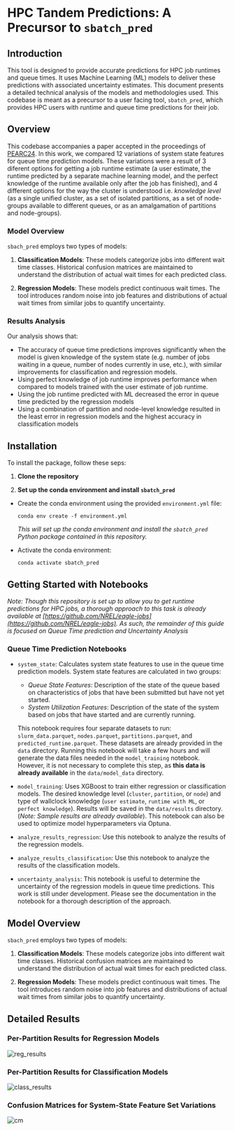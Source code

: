 # HPC Tandem Predictions: A Precursor to `sbatch_pred`

## Introduction

This tool is designed to provide accurate predictions for HPC job runtimes and queue times. It uses Machine Learning (ML) models to deliver these predictions with associated uncertainty estimates. This document presents a detailed technical analysis of the models and methodologies used. This codebase is meant as a precursor to a user facing tool, `sbatch_pred`, which provides HPC users with runtime and queue time predictions for their job.

## Overview

This codebase accompanies a paper accepted in the proceedings of [PEARC24](https://pearc.acm.org/pearc24/). In this work, we compared 12 variations of system state features for queue time prediction models. These variations were a result of 3 diferent options for getting a job runtime estimate (a user estimate, the runtime predicted by a separate machine learning model, and the perfect knowledge of the runtime available only after the job has finished), and 4 different options for the way the cluster is understood i.e. *knowledge level* (as a single unified cluster, as a set of isolated partitions, as a set of node-groups available to different queues, or as an amalgamation of partitions and node-groups).

### Model Overview

`sbach_pred` employs two types of models:

1. **Classification Models**: These models categorize jobs into different wait time classes. Historical confusion matrices are maintained to understand the distribution of actual wait times for each predicted class.

2. **Regression Models**: These models predict continuous wait times. The tool introduces random noise into job features and distributions of actual wait times from similar jobs to quantify uncertainty.

### Results Analysis

Our analysis shows that:

- The accuracy of queue time predictions improves significantly when the model is given knowledge of the system state (e.g. number of jobs waiting in a queue, number of nodes currently in use, etc.),  with similar improvements for classification and regression models.
- Using perfect knowledge of job runtime improves performance when compared to models trained with the user estimate of job runtime.
- Using the job runtime predicted with ML decreased the error in queue time predicted by the regression models
- Using a combination of partition and node-level knowledge resulted in the least error in regression models and the highest accuracy in classification models

## Installation

To install the package, follow these seps:

1. **Clone the repository**

2. **Set up the conda environment and install `sbatch_pred`**

- Create the conda environment using the provided `environment.yml` file:

  `conda env create -f environment.yml`
  
  *This will set up the conda environment and install the `sbatch_pred` Python package contained in this repository.*
  
- Activate the conda environment:
  
  `conda activate sbatch_pred`
  
## Getting Started with Notebooks

*Note: Though this repository is set up to allow you to get runtime predictions for HPC jobs, a thorough approach to this task is already available at [https://github.com/NREL/eagle-jobs](https://github.com/NREL/eagle-jobs). As such, the remainder of this guide is focused on Queue Time prediction and Uncertainty Analysis*

### Queue Time Prediction Notebooks
- `system_state`: Calculates system state features to use in the queue time prediction models. System state features are calculated in two groups:
  - *Queue State Features*: Description of the state of the queue based on characteristics of jobs that have been submitted but have not yet started.
  - *System Utilization Features*: Description of the state of the system based on jobs that have started and are currently running.
  
  This notebook requires four separate datasets to run: `slurm_data.parquet`, `nodes.parquet`, `partitions.parquet`, and `predicted_runtime.parquet`. These datasets are already provided in the `data` directory. Running this notebook will take a few hours and will generate the data files needed in the `model_training` notebook. However, it is not necessary to complete this step, as **this data is already available** in the `data/model_data` directory.
- `model_training`: Uses XGBoost to train either regression or classification models. The desired knowledge level (`cluster`, `partition`, or `node`) and type of wallclock knowledge (`user estimate`, `runtime with ML`, or `perfect knowledge`). Results will be saved in the `data/results` directory. (*Note: Sample results are already available*). This notebook can also be used to optimize model hyperparameters via Optuna.
- `analyze_results_regression`: Use this notebook to analyze the results of the regression models.
- `analyze_results_classification`: Use this notebook to analyze the results of the classification models.
- `uncertainty_analysis`: This notebook is useful to determine the uncertainty of the regression models in queue time predictions. This work is still under development. Please see the documentation in the notebook for a thorough description of the approach.
  

## Model Overview

`sbach_pred` employs two types of models:

1. **Classification Models**: These models categorize jobs into different wait time classes. Historical confusion matrices are maintained to understand the distribution of actual wait times for each predicted class.

2. **Regression Models**: These models predict continuous wait times. The tool introduces random noise into job features and distributions of actual wait times from similar jobs to quantify uncertainty.

## Detailed Results
### Per-Partition Results for Regression Models
![reg_results](https://github.com/NREL/hpc_tandem_predictions/assets/77375297/c1bee703-10bd-455c-85ca-933ed9d6b9ba)

### Per-Partition Results for Classification Models
![class_results](https://github.com/NREL/hpc_tandem_predictions/assets/77375297/c077bee5-0f62-4ef1-9ff5-c705d4a5908c)

### Confusion Matrices for System-State Feature Set Variations
![cm](https://github.com/NREL/hpc_tandem_predictions/assets/77375297/bc554b4e-52f3-48df-b35c-7c7c3ce8360f)

